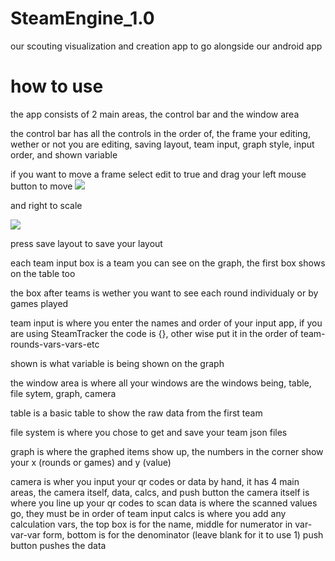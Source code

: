 # SteamEngine_1.0
our scouting visualization and creation app to go alongside our android app

# how to use

the app consists of 2 main areas, the control bar and the window area

the control bar has all the controls in the order of, the frame your editing, wether or not you are editing, saving layout, team input, graph style, input order, and shown variable


if you want to move a frame select edit to true and drag your left mouse button to move 
<a href="https://lh3.googleusercontent.com/BnGLQCwDHlNyGfwjLYJV9pV4KP5OWwyBC5O8HT1qDDWtFVFzUjmYpUGa-PCmfFG0oHZdzi-clP9ghMviyPUgvv-xaEta9IoKoc_L07TXpCJGmXGK3HI5vlthTRqIbwliPCIqicKNQw=w2400?source=screenshot.guru"> <img src="https://lh3.googleusercontent.com/BnGLQCwDHlNyGfwjLYJV9pV4KP5OWwyBC5O8HT1qDDWtFVFzUjmYpUGa-PCmfFG0oHZdzi-clP9ghMviyPUgvv-xaEta9IoKoc_L07TXpCJGmXGK3HI5vlthTRqIbwliPCIqicKNQw=w600-h315-p-k" /> </a>

and right to scale

<a href="https://lh3.googleusercontent.com/yIgV1NwLObaecCmnUfRYZjfCxfLC2hNJ389D9M67Cd850CWQDouEL2hbJVOwjKVBu0RgqkDb7yITKsu764D1AktdKSR7WYwF2KwQyOpzljKKQFJuTKrc1GCy3_NWIOiYYxPTqZuMmw=w2400?source=screenshot.guru"> <img src="https://lh3.googleusercontent.com/yIgV1NwLObaecCmnUfRYZjfCxfLC2hNJ389D9M67Cd850CWQDouEL2hbJVOwjKVBu0RgqkDb7yITKsu764D1AktdKSR7WYwF2KwQyOpzljKKQFJuTKrc1GCy3_NWIOiYYxPTqZuMmw=w600-h315-p-k" /> </a>

press save layout to save your layout

each team input box is a team you can see on the graph, the first box shows on the table too

the box after teams is wether you want to see each round individualy or by games played

team input is where you enter the names and order of your input app, if you are using SteamTracker the code is {}, other wise put it in the order of team-rounds-vars-vars-etc

shown is what variable is being shown on the graph


the window area is where all your windows are the windows being, table, file sytem, graph, camera

table is a basic table to show the raw data from the first team

file system is where you chose to get and save your team json files

graph is where the graphed items show up, the numbers in the corner show your x (rounds or games) and y (value)

camera is wher you input your qr codes or data by hand, it has 4 main areas, the camera itself, data, calcs, and push button
  the camera itself is where you line up your qr codes to scan
  data is where the scanned values go, they must be in order of team input
  calcs is where you add any calculation vars, the top box is for the name, middle for numerator in var-var-var form, bottom is for the denominator (leave blank for it to use 1)
  push button pushes the data
  
